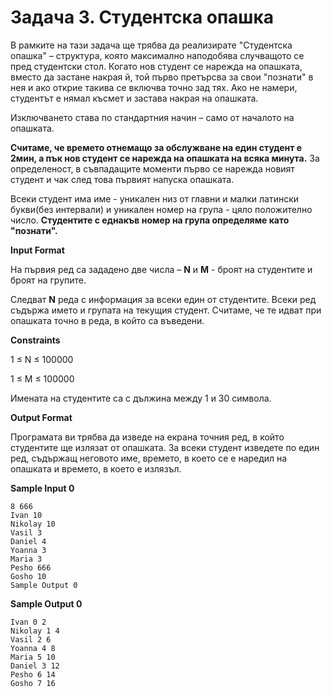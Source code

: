 # Задача 3. Студентска опашка

В рамките на тази задача ще трябва да реализирате "Студентска опашка" – структура, която максимално наподобява случващото се пред студентски стол. Когато нов студент се нарежда на опашката, вместо да застане накрая й, той първо претърсва за свои "познати" в нея и ако открие такива се включва точно зад тях. Ако не намери, студентът е нямал късмет и застава накрая на опашката.

Изключването става по стандартния начин – само от началото на опашката.

**Считаме, че времето отнемащо за обслужване на един студент е 2мин, а пък нов студент се нарежда на опашката на всяка минута.** За определеност, в съвпадащите моменти първо се нарежда новият студент и чак след това първият напуска опашката.

Всеки студент има име - уникален низ от главни и малки латински букви(без интервали) и уникален номер на група - цяло положително число. **Студентите с еднакъв номер на група определяме като "познати".**

**Input Format**

На първия ред са зададено две числа – **N** и **M** - броят на студентите и броят на групите.

Следват **N** реда с информация за всеки един от студентите. Всеки ред съдържа името и групата на текущия студент. Считаме, че те идват при опашката точно в реда, в който са въведени.

**Constraints**

1 ≤ N ≤ 100000

1 ≤ M ≤ 100000

Имената на студентите са с дължина между 1 и 30 символа.

**Output Format**

Програмата ви трябва да изведе на екрана точния ред, в който студентите ще излязат от опашката. За всеки студент изведете по един ред, съдържащ неговото име, времето, в което се е наредил на опашката и времето, в което е излязъл.

**Sample Input 0**
```
8 666
Ivan 10
Nikolay 10
Vasil 3
Daniel 4
Yoanna 3
Maria 3
Pesho 666
Gosho 10
Sample Output 0
```

**Sample Output 0**
```
Ivan 0 2
Nikolay 1 4
Vasil 2 6
Yoanna 4 8
Maria 5 10
Daniel 3 12
Pesho 6 14
Gosho 7 16
```
